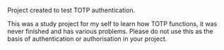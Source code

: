 Project created to test TOTP authentication.

This was a study project for my self to learn how TOTP functions, it was never finished and has various problems.
Please do not use this as the basis of authentication or authorisation in your project.
